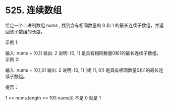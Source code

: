 # 525. 连续数组
  给定一个二进制数组 nums , 找到含有相同数量的 0 和 1 的最长连续子数组，并返回该子数组的长度。
  
   
  
  示例 1:
  
  输入: nums = [0,1]
  输出: 2
  说明: [0, 1] 是具有相同数量0和1的最长连续子数组。
  示例 2:
  
  输入: nums = [0,1,0]
  输出: 2
  说明: [0, 1] (或 [1, 0]) 是具有相同数量0和1的最长连续子数组。
   
  
  提示：
  
  1 <= nums.length <= 105
  nums[i] 不是 0 就是 1